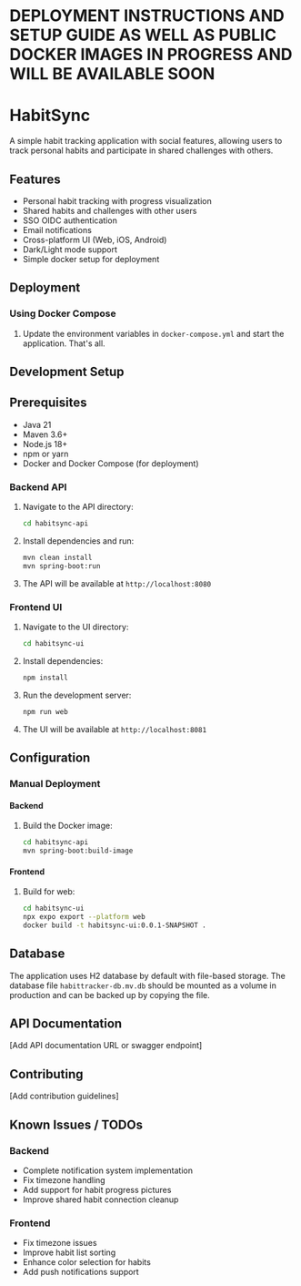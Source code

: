# DEPLOYMENT INSTRUCTIONS AND SETUP GUIDE AS WELL AS PUBLIC DOCKER IMAGES IN PROGRESS AND WILL BE AVAILABLE SOON

# HabitSync

A simple habit tracking application with social features, allowing users to track personal habits and participate in
shared challenges with others.

## Features

- Personal habit tracking with progress visualization
- Shared habits and challenges with other users
- SSO OIDC authentication
- Email notifications
- Cross-platform UI (Web, iOS, Android)
- Dark/Light mode support
- Simple docker setup for deployment

## Deployment

### Using Docker Compose

1. Update the environment variables in `docker-compose.yml` and start the application. That's all.

## Development Setup

## Prerequisites

- Java 21
- Maven 3.6+
- Node.js 18+
- npm or yarn
- Docker and Docker Compose (for deployment)

### Backend API

1. Navigate to the API directory:
   ```bash
   cd habitsync-api
   ```

2. Install dependencies and run:
   ```bash
   mvn clean install
   mvn spring-boot:run
   ```

3. The API will be available at `http://localhost:8080`

### Frontend UI

1. Navigate to the UI directory:
   ```bash
   cd habitsync-ui
   ```

2. Install dependencies:
   ```bash
   npm install
   ```

4. Run the development server:
   ```bash
   npm run web
   ```

5. The UI will be available at `http://localhost:8081`

## Configuration

### Manual Deployment

#### Backend

1. Build the Docker image:
   ```bash
   cd habitsync-api
   mvn spring-boot:build-image
   ```

#### Frontend

1. Build for web:
   ```bash
   cd habitsync-ui
   npx expo export --platform web
   docker build -t habitsync-ui:0.0.1-SNAPSHOT .
   ```

## Database

The application uses H2 database by default with file-based storage. The database file `habittracker-db.mv.db` should be
mounted as a volume in production and can be backed up by copying the file.

## API Documentation

[Add API documentation URL or swagger endpoint]

## Contributing

[Add contribution guidelines]

## Known Issues / TODOs

### Backend

- Complete notification system implementation
- Fix timezone handling
- Add support for habit progress pictures
- Improve shared habit connection cleanup

### Frontend

- Fix timezone issues
- Improve habit list sorting
- Enhance color selection for habits
- Add push notifications support
